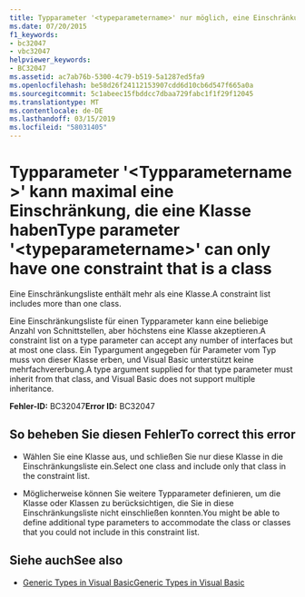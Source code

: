 ```yaml
---
title: Typparameter '<typeparametername>' nur möglich, eine Einschränkung, die eine Klasse ist
ms.date: 07/20/2015
f1_keywords:
- bc32047
- vbc32047
helpviewer_keywords:
- BC32047
ms.assetid: ac7ab76b-5300-4c79-b519-5a1287ed5fa9
ms.openlocfilehash: be58d26f24112153907cdd6d10cb6d547f665a0a
ms.sourcegitcommit: 5c1abeec15fbddcc7dbaa729fabc1f1f29f12045
ms.translationtype: MT
ms.contentlocale: de-DE
ms.lasthandoff: 03/15/2019
ms.locfileid: "58031405"
---
```

# <a name="type-parameter-typeparametername-can-only-have-one-constraint-that-is-a-class"></a><span data-ttu-id="80f0d-102">Typparameter '\<Typparametername >' kann maximal eine Einschränkung, die eine Klasse haben</span><span class="sxs-lookup"><span data-stu-id="80f0d-102">Type parameter '\<typeparametername>' can only have one constraint that is a class</span></span>
<span data-ttu-id="80f0d-103">Eine Einschränkungsliste enthält mehr als eine Klasse.</span><span class="sxs-lookup"><span data-stu-id="80f0d-103">A constraint list includes more than one class.</span></span>  
  
 <span data-ttu-id="80f0d-104">Eine Einschränkungsliste für einen Typparameter kann eine beliebige Anzahl von Schnittstellen, aber höchstens eine Klasse akzeptieren.</span><span class="sxs-lookup"><span data-stu-id="80f0d-104">A constraint list on a type parameter can accept any number of interfaces but at most one class.</span></span> <span data-ttu-id="80f0d-105">Ein Typargument angegeben für Parameter vom Typ muss von dieser Klasse erben, und Visual Basic unterstützt keine mehrfachvererbung.</span><span class="sxs-lookup"><span data-stu-id="80f0d-105">A type argument supplied for that type parameter must inherit from that class, and Visual Basic does not support multiple inheritance.</span></span>  
  
 <span data-ttu-id="80f0d-106">**Fehler-ID:** BC32047</span><span class="sxs-lookup"><span data-stu-id="80f0d-106">**Error ID:** BC32047</span></span>  
  
## <a name="to-correct-this-error"></a><span data-ttu-id="80f0d-107">So beheben Sie diesen Fehler</span><span class="sxs-lookup"><span data-stu-id="80f0d-107">To correct this error</span></span>  
  
-   <span data-ttu-id="80f0d-108">Wählen Sie eine Klasse aus, und schließen Sie nur diese Klasse in die Einschränkungsliste ein.</span><span class="sxs-lookup"><span data-stu-id="80f0d-108">Select one class and include only that class in the constraint list.</span></span>  
  
-   <span data-ttu-id="80f0d-109">Möglicherweise können Sie weitere Typparameter definieren, um die Klasse oder Klassen zu berücksichtigen, die Sie in diese Einschränkungsliste nicht einschließen konnten.</span><span class="sxs-lookup"><span data-stu-id="80f0d-109">You might be able to define additional type parameters to accommodate the class or classes that you could not include in this constraint list.</span></span>  
  
## <a name="see-also"></a><span data-ttu-id="80f0d-110">Siehe auch</span><span class="sxs-lookup"><span data-stu-id="80f0d-110">See also</span></span>

- [<span data-ttu-id="80f0d-111">Generic Types in Visual Basic</span><span class="sxs-lookup"><span data-stu-id="80f0d-111">Generic Types in Visual Basic</span></span>](../../visual-basic/programming-guide/language-features/data-types/generic-types.md)
